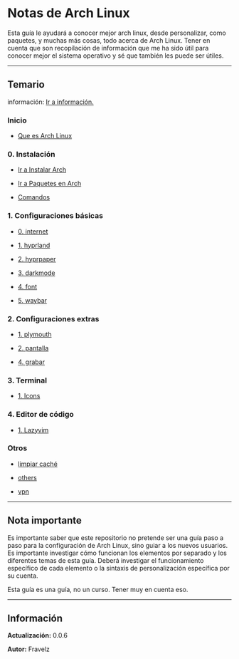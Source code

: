 # Notas de Arch Linux

Esta guía le ayudará a conocer mejor arch linux, desde personalizar, como paquetes, y muchas más cosas, todo acerca de Arch Linux. Tener en cuenta que son recopilación de información que me ha sido útil para conocer mejor el sistema operativo y sé que también les puede ser útiles.

---

## Temario

información: [Ir a información.](#información)

### Inicio

* [Que es Arch Linux](./conceptos.md)

### 0. Instalación

* [Ir a Instalar Arch](./0.instalacion/0.instalacion.md)

* [Ir a Paquetes en Arch](./0.instalacion/1.paquetes.md)

* [Comandos](./0.Install/2.commands.md)

### 1. Configuraciones básicas

* [0. internet](./1.basicSettings/0.internet.md)

* [1. hyprland](./1.basicSettings/1.hyprland.md)

* [2. hyprpaper](./1.basicSettings/2.hyprpaper.md)

* [3. darkmode](./1.basicSettings/3.darkMode.md)

* [4. font](./1.basicSettings/4.font.md)

* [5. waybar](./1.basicSettings/5.waybar.md)

### 2. Configuraciones extras

* [1. plymouth](./2.configuraciones-extras/1.plymouth.md)

* [2. pantalla](./2.configuraciones-extras/2.pantalla.md)

* [4. grabar](./2.configuraciones-extras/4.grabar.md)

### 3. Terminal

* [1. Icons](./3.terminal/1.icons.md)

### 4. Editor de código

* [1. Lazyvim](./4.editor-de-codigo/LazyVim-tutorial/1.fundamentos.md)

### Otros

* [limpiar caché](./otros/limpiarCache.md)

* [others](./otros/others.md)

* [vpn](./otros/vpn.md)

---

## Nota importante

Es importante saber que este repositorio no pretende ser una guía paso a paso para la configuración de Arch Linux, sino guiar a los nuevos usuarios. Es importante investigar cómo funcionan los elementos por separado y los diferentes temas de esta guía. Deberá investigar el funcionamiento específico de cada elemento o la sintaxis de personalización específica por su cuenta.

Esta guía es una guía, no un curso. Tener muy en cuenta eso.

---

## Información

**Actualización:** 0.0.6

**Autor:** Fravelz

